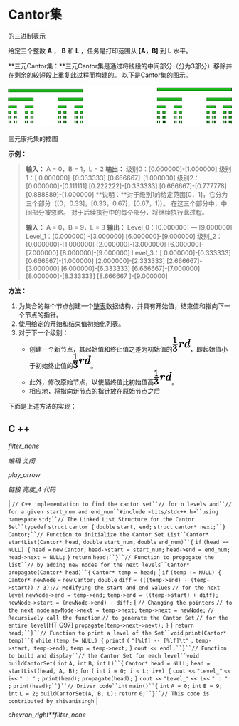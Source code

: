 # Cantor集

的三进制表示

给定三个整数 **A** ， **B** 和 **L** ，任务是打印范围从 **[A，B]** 到 **L** 水平。

**三元Cantor集：**三元Cantor集是通过将线段的中间部分（分为3部分）移除并在剩余的较短段上重复此过程而构建的。 以下是Cantor集的图示。

[![Cantor Set](img/f0c1a1aa5e88e5397f6c1e7a470e02f0.png)](https://media.geeksforgeeks.org/wp-content/uploads/20200211010710/Cantor-Set1.png)

三元康托集的插图

**示例：**

> **输入：** A = 0，B = 1，L = 2
> **输出：**
> 级别0：[0.000000]-[1.000000]
> 级别1：[ 0.000000]-[0.333333] [0.666667]-[1.000000]
> 级别2：[0.000000]-[0.111111] [0.222222]-[0.333333] [0.666667]-[0.777778] [0.888889]-[1.000000]
> **说明：**对于级别1的给定范围[0，1]，它分为三个部分（[0，0.33]，[0.33，0.67]，[0.67，1]）。 在这三个部分中，中间部分被忽略。 对于后续执行中的每个部分，将继续执行此过程。
> 
> **输入：** A = 0，B = 9，L = 3
> **输出：**
> Level_0：[0.000000] — [9.000000]
> Level_1：[0.000000] -[3.000000] [6.000000]-[9.000000]
> 级别_2：[0.000000]-[1.000000] [2.000000]-[3.000000] [6.000000]-[7.000000] [8.000000]-[9.000000]
> Level_3：[ 0.000000]-[0.333333] [0.666667]-[1.000000] [2.000000]-[2.333333] [2.666667]-[3.000000] [6.000000]-[6.333333] [6.666667]-[7.000000] [8.000000]-[8.333333] [8.666667 ]-[9.000000]

**方法：**

1.  为集合的每个节点创建一个[链表](http://www.geeksforgeeks.org/data-structures/linked-list/)数据结构，并具有开始值，结束值和指向下一个节点的指针。
2.  使用给定的开始和结束值初始化列表。
3.  对于下一个级别：
    *   创建一个新节点，其起始值和终止值之差为初始值的![ \frac{1}{3} rd](img/2d7977a1418cad348246eab7c332d6b6.png "Rendered by QuickLaTeX.com")，即起始值小于初始终止值的![ \frac{1}{3} rd](img/2d7977a1418cad348246eab7c332d6b6.png "Rendered by QuickLaTeX.com")。
    *   此外，修改原始节点，以使最终值比初始值高![ \frac{1}{3} rd](img/2d7977a1418cad348246eab7c332d6b6.png "Rendered by QuickLaTeX.com")。
    *   相应地，将指向新节点的指针放在原始节点之后

下面是上述方法的实现：

## C ++

*filter_none*

*编辑*
*关闭*

*play_arrow*

*链接*
*亮度_4*
*代码*

| `// C++ implementation to find the cantor set``// for n levels and``// for a given start_num and end_num``#include <bits/stdc++.h>``using` `namespace` `std;``// The Linked List Structure for the Cantor Set``typedef` `struct` `cantor {` `double` `start, end;` `struct` `cantor* next;``} Cantor;``// Function to initialize the Cantor Set List``Cantor* startList(Cantor* head,` `double` `start_num,` `double` `end_num)``{` `if` `(head == NULL) {` `head =` `new` `Cantor;` `head->start = start_num;` `head->end = end_num;` `head->next = NULL;` `}` `return` `head;``}``// Function to propogate the list``// by adding new nodes for the next levels``Cantor* propagate(Cantor* head)``{` `Cantor* temp = head;` [ `if` `(temp != NULL) {` `Cantor* newNode` `=` `new` `Cantor;` `double` `diff` `= (((temp->end) - (temp->start)) / 3);`​​  `// Modifying the start and end values` `// for the next level` `newNode->end = temp->end;` `temp->end = ((temp->start) + diff);` `newNode->start = (newNode->end) - diff;` [ `// Changing the pointers` `// to the next node` `newNode->next = temp->next;` `temp->next = newNode;` `// Recursively call the function` `// to generate the Cantor Set` `// for the entire level`[HT G97] `propagate(temp->next->next);` `}` [ `return` `head;``}``// Function to print a level of the Set``void` `print(Cantor* temp)``{` `while` `(temp != NULL) {` `printf` `(` `"[%lf] -- [%lf]\t"` `,` `temp->start, temp->end);` `temp = temp->next;` `}` `cout << endl;``}``// Function to build and display``// the Cantor Set for each level``void` `buildCantorSet(` `int` `A,` `int` `B,` `int` `L)``{` `Cantor* head = NULL;` `head = startList(head, A, B);` `for` `(` `int` `i = 0; i < L; i++) {` `cout <<` `"Level_"` `<< i<<` `" : "` `;` `print(head);` `propagate(head);` `}` `cout <<` `"Level_"` `<< L<<` `" : "` `;` `print(head);``}``// Driver code``int` `main()``{` `int` `A = 0;` `int` `B = 9;` `int` `L = 2;` `buildCantorSet(A, B, L);` `return` `0;``}``// This code is contributed by shivanisingh` |

*chevron_right**filter_none*